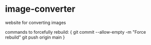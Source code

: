 # image-converter
website for converting images


commands to forcefully rebuild:
{
  git commit --allow-empty -m "Force rebuild"
  git push origin main
}
